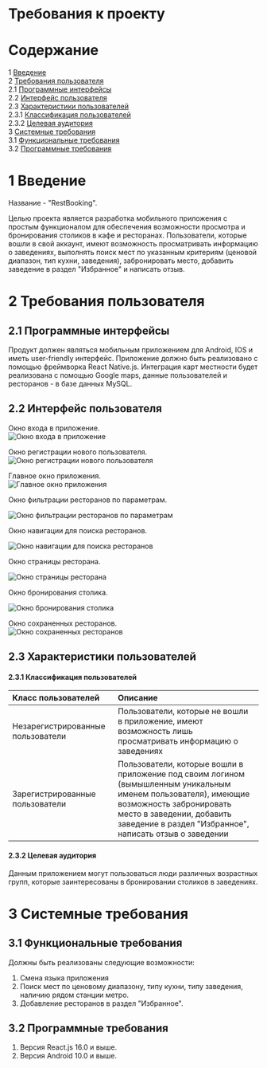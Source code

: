 # Требования к проекту

# Содержание
1 [Введение](#intro)    
2 [Требования пользователя](#user_requirements)  
  2.1 [Программные интерфейсы](#software_interfaces)  
  2.2 [Интерфейс пользователя](#user_interface)  
  2.3 [Характеристики пользователей](#user_specifications)                                                                                           
     2.3.1 [Классификация пользователей](#user_classification)                                                                                         
     2.3.2 [Целевая аудитория](#users)                                                                                                                      
 3 [Системные требования](#system_requirements)  
  3.1 [Функциональные требования](#functional_requirements)    
  3.2 [Программные требования](#software_requirements)  

<a name="intro"/>

# 1 Введение

Название - "RestBooking".

Целью проекта является разработка мобильного приложения с простым функционалом для обеспечения возможности просмотра и бронирования столиков в кафе и ресторанах. Пользователи, которые вошли в свой аккаунт, имеют возможность просматривать информацию о заведениях, выполнять поиск мест по указанным критериям (ценовой диапазон, тип кухни, заведения), забронировать место, добавить заведение в раздел "Избранное" и написать отзыв.


<a name="user_requirements"/>

# 2 Требования пользователя

<a name="software_interfaces"/>

## 2.1 Программные интерфейсы
Продукт должен являться мобильным приложением для Android, IOS и иметь user-friendly интерфейс. Приложение должно быть реализовано с помощью фреймворка React Native.js. Интеграция карт местности будет реализована с помощью Google maps, данные пользователей  и ресторанов - в базе данных MySQL.

<a name="user_interface"/>

## 2.2 Интерфейс пользователя
Окно входа в приложение.  
![Окно входа в приложение](Mockup/log_in.png)

Окно регистрации нового пользователя.  
![Окно регистрации нового пользователя](Mockup/sign_up.png)  

Главное окно приложения.  
![Главное окно приложения](Mockup/main_page.png)  

Окно фильтрации ресторанов по параметрам. 

![Окно фильтрации ресторанов по параметрам](Mockup/filter.png)  

Окно навигации для поиска ресторанов.

![Окно навигации для поиска ресторанов](Mockup/map.png)  

Окно страницы ресторана. 

![Окно страницы ресторана](Mockup/rest_page.png)  

Окно бронирования столика.  

![Окно бронирования столика](Mockup/booking.png)  

Окно сохраненных ресторанов.  
![Окно сохраненных ресторанов](Mockup/favorities.png)  

<a name="user_specifications"/>

## 2.3 Характеристики пользователей

<a name="user_classification"/>

####  2.3.1  Классификация пользователей

| Класс пользователей | Описание |
|:---|:---|
| Незарегистрированные пользователи | Пользователи, которые не вошли в приложение, имеют возможность лишь просматривать информацию о заведениях |
| Зарегистрированные пользователи | Пользователи, которые вошли в приложение под своим логином (вымышленным уникальным именем пользователя), имеющие возможность забронировать место в заведении, добавить заведение в раздел "Избранное", написать отзыв о заведении |

<a name="users"/>

####  2.3.2  Целевая аудитория

Данным приложением могут пользоваться люди различных возрастных групп, которые заинтересованы в бронировании столиков в заведениях.

<a name="system_requirements"/>

# 3 Системные требования

<a name="functional_requirements"/>

## 3.1 Функциональные требования

Должны быть реализованы следующие возможности:
1. Смена языка приложения
2. Поиск мест по ценовому диапазону, типу кухни, типу заведения, наличию рядом станции метро.
3. Добавление ресторанов в раздел "Избранное".


<a name="software_requirements"/>

## 3.2 Программные требования

1. Версия React.js 16.0 и выше.
2. Версия Android 10.0 и выше.


